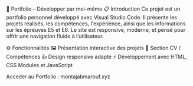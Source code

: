💼 Portfolio – Développer par moi-même
📋 Introduction
Ce projet est un portfolio personnel développé avec Visual Studio Code.
Il présente les projets réalisés, les compétences, l'expérience, ainsi que les informations sur les épreuves E5 et E6.
Le site est responsive, moderne, et pensé pour offrir une navigation fluide à l’utilisateur.

⚙️ Fonctionnalités
🖼️ Présentation interactive des projets
📄 Section CV / Compétences
👍 Design responsive adapté
⚡ Développement avec HTML, CSS Modules et JavaScript

Acceder au Portfolio :
montajabmarouf.xyz
